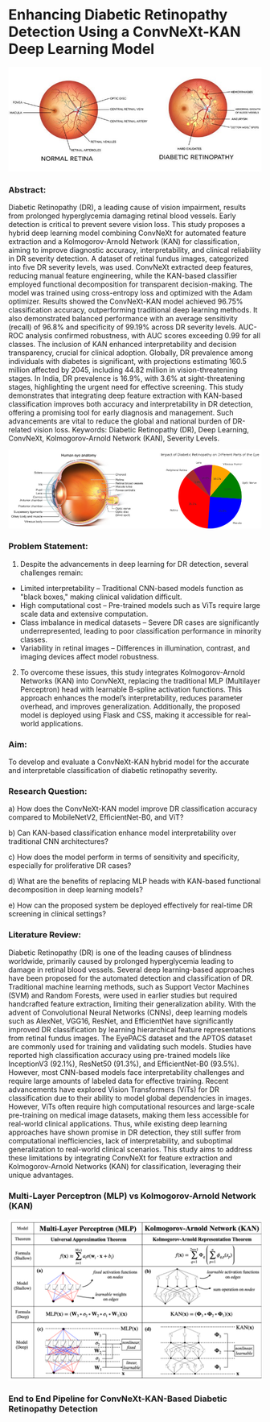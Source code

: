 # Enhancing Diabetic Retinopathy Detection Using a ConvNeXt-KAN Deep Learning Model 


![login](https://github.com/addyarishabh/Master-Thesis_2024/blob/main/icon/title%20image2.jpg?raw=true)

### Abstract:

Diabetic Retinopathy (DR), a leading cause of vision impairment, results from prolonged hyperglycemia damaging retinal blood vessels. Early detection is critical to prevent severe vision loss. This study proposes a hybrid deep learning model combining ConvNeXt for automated feature extraction and a Kolmogorov-Arnold Network (KAN) for classification, aiming to improve diagnostic accuracy, interpretability, and clinical reliability in DR severity detection.
A dataset of retinal fundus images, categorized into five DR severity levels, was used. ConvNeXt extracted deep features, reducing manual feature engineering, while the KAN-based classifier employed functional decomposition for transparent decision-making. The model was trained using cross-entropy loss and optimized with the Adam optimizer.
Results showed the ConvNeXt-KAN model achieved 96.75% classification accuracy, outperforming traditional deep learning methods. It also demonstrated balanced performance with an average sensitivity (recall) of 96.8% and specificity of 99.19% across DR severity levels. AUC-ROC analysis confirmed robustness, with AUC scores exceeding 0.99 for all classes. The inclusion of KAN enhanced interpretability and decision transparency, crucial for clinical adoption.
Globally, DR prevalence among individuals with diabetes is significant, with projections estimating 160.5 million affected by 2045, including 44.82 million in vision-threatening stages. In India, DR prevalence is 16.9%, with 3.6% at sight-threatening stages, highlighting the urgent need for effective screening. This study demonstrates that integrating deep feature extraction with KAN-based classification improves both accuracy and interpretability in DR detection, offering a promising tool for early diagnosis and management. Such advancements are vital to reduce the global and national burden of DR-related vision loss.
Keywords: Diabetic Retinopathy (DR), Deep Learning, ConvNeXt, Kolmogorov-Arnold Network (KAN), Severity Levels. 


![login](https://github.com/addyarishabh/Master-Thesis_2024/blob/main/icon/Title%20image.png?raw=true)


### Problem Statement:

1) Despite the advancements in deep learning for DR detection, several 
challenges remain: 
- Limited interpretability – Traditional CNN-based models function as "black 
boxes," making clinical validation difficult. 
- High computational cost – Pre-trained models such as ViTs require large
scale data and extensive computation. 
- Class imbalance in medical datasets – Severe DR cases are significantly 
underrepresented, leading to poor classification performance in minority 
classes. 
- Variability in retinal images – Differences in illumination, contrast, and 
imaging devices affect model robustness. 
2) To overcome these issues, this study integrates Kolmogorov-Arnold 
Networks (KAN) into ConvNeXt, replacing the traditional MLP (Multilayer 
Perceptron) head with learnable B-spline activation functions. This 
approach enhances the model’s interpretability, reduces parameter overhead, 
and improves generalization. Additionally, the proposed model is deployed 
using Flask and CSS, making it accessible for real-world applications.


### Aim:

To develop and evaluate a ConvNeXt-KAN hybrid model for the accurate and 
interpretable classification of diabetic retinopathy severity. 


### Research Question:

a) How does the ConvNeXt-KAN model improve DR classification accuracy 
compared to MobileNetV2, EfficientNet-B0, and ViT? 

b) Can KAN-based classification enhance model interpretability over traditional 
CNN architectures? 

c) How does the model perform in terms of sensitivity and specificity, especially 
for proliferative DR cases? 

d) What are the benefits of replacing MLP heads with KAN-based functional 
decomposition in deep learning models? 

e) How can the proposed system be deployed effectively for real-time DR 
screening in clinical settings?


### Literature Review:

Diabetic Retinopathy (DR) is one of the leading causes of blindness worldwide, primarily 
caused by prolonged hyperglycemia leading to damage in retinal blood vessels. Several deep 
learning-based approaches have been proposed for the automated detection and classification 
of DR. Traditional machine learning methods, such as Support Vector Machines (SVM) and 
Random Forests, were used in earlier studies but required handcrafted feature extraction, 
limiting their generalization ability. 
With the advent of Convolutional Neural Networks (CNNs), deep learning models such as 
AlexNet, VGG16, ResNet, and EfficientNet have significantly improved DR classification by 
learning hierarchical feature representations from retinal fundus images. The EyePACS 
dataset and the APTOS dataset are commonly used for training and validating such models. 
Studies have reported high classification accuracy using pre-trained models like InceptionV3 
(92.1%), ResNet50 (91.3%), and EfficientNet-B0 (93.5%). However, most CNN-based 
models face interpretability challenges and require large amounts of labeled data for effective 
training. Recent advancements have explored Vision Transformers (ViTs) for DR 
classification due to their ability to model global dependencies in images. However, ViTs 
often require high computational resources and large-scale pre-training on medical image 
datasets, making them less accessible for real-world clinical applications. 
Thus, while existing deep learning approaches have shown promise in DR detection, they still 
suffer from computational inefficiencies, lack of interpretability, and suboptimal 
generalization to real-world clinical scenarios. This study aims to address these limitations by 
integrating ConvNeXt for feature extraction and Kolmogorov-Arnold Networks (KAN) for 
classification, leveraging their unique advantages. 

### Multi-Layer Perceptron (MLP) vs Kolmogorov-Arnold Network (KAN)

![login](https://github.com/addyarishabh/Master-Thesis_2024/blob/main/icon/MLP%20vs%20KAN.png?raw=true)


### End to End Pipeline for ConvNeXt-KAN-Based Diabetic Retinopathy Detection












